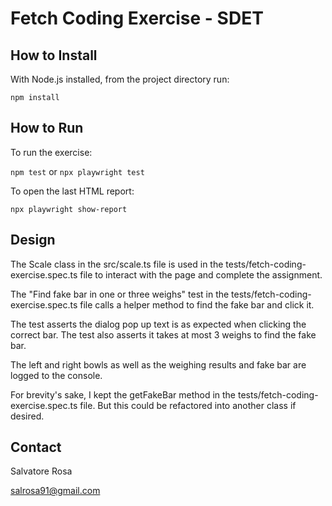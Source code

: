 # Fetch Coding Exercise - SDET

## How to Install

With Node.js installed, from the project directory run:

`npm install`

## How to Run

To run the exercise:

`npm test` or `npx playwright test`

To open the last HTML report:

`npx playwright show-report`

## Design

The Scale class in the src/scale.ts file is used in the tests/fetch-coding-exercise.spec.ts file to interact with the page and complete the assignment.

The "Find fake bar in one or three weighs" test in the tests/fetch-coding-exercise.spec.ts file calls a helper method to find the fake bar and click it.

The test asserts the dialog pop up text is as expected when clicking the correct bar. The test also asserts it takes at most 3 weighs to find the fake bar.

The left and right bowls as well as the weighing results and fake bar are logged to the console.

For brevity's sake, I kept the getFakeBar method in the tests/fetch-coding-exercise.spec.ts file. But this could be refactored into another class if desired.

## Contact

Salvatore Rosa

salrosa91@gmail.com
